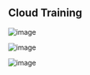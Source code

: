 ## Cloud Training

![image](https://user-images.githubusercontent.com/27693622/236635528-6813145c-189e-4d72-a754-f766a58a3213.png)


![image](https://user-images.githubusercontent.com/27693622/236635819-41df1f06-5d51-4833-8402-1881b5b2b44c.png)


![image](https://user-images.githubusercontent.com/27693622/236636869-e8cfc928-2223-4a92-814d-c8a2a611d15e.png)
